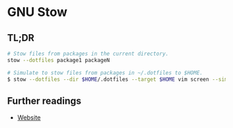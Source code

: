# GNU Stow

## TL;DR

```sh
# Stow files from packages in the current directory.
stow --dotfiles package1 packageN

# Simulate to stow files from packages in ~/.dotfiles to $HOME.
$ stow --dotfiles --dir $HOME/.dotfiles --target $HOME vim screen --simulate --verbose
```

## Further readings

- [Website]

[website]: https://www.gnu.org/software/stow
